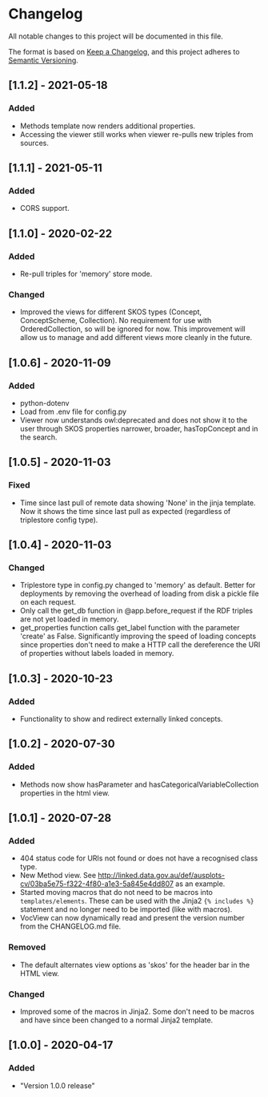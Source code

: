 # Changelog
All notable changes to this project will be documented in this file.

The format is based on [Keep a Changelog](https://keepachangelog.com/en/1.0.0/),
and this project adheres to [Semantic Versioning](https://semver.org/spec/v2.0.0.html).


## [1.1.2] - 2021-05-18
### Added
- Methods template now renders additional properties.
- Accessing the viewer still works when viewer re-pulls new triples from sources.


## [1.1.1] - 2021-05-11
### Added
- CORS support.


## [1.1.0] - 2020-02-22
### Added
- Re-pull triples for 'memory' store mode.
### Changed
- Improved the views for different SKOS types (Concept, ConceptScheme, Collection). No requirement for use with OrderedCollection, so will be ignored for now. This improvement will allow us to manage and add different views more cleanly in the future.


## [1.0.6] - 2020-11-09
### Added
- python-dotenv
- Load from .env file for config.py
- Viewer now understands owl:deprecated and does not show it to the user through SKOS properties narrower, broader, hasTopConcept and in the search.


## [1.0.5] - 2020-11-03
### Fixed
- Time since last pull of remote data showing 'None' in the jinja template. Now it shows the time since last pull as expected (regardless of triplestore config type).


## [1.0.4] - 2020-11-03
### Changed
- Triplestore type in config.py changed to 'memory' as default. Better for deployments by removing the overhead of loading from disk a pickle file on each request.
- Only call the get_db function in @app.before_request if the RDF triples are not yet loaded in memory.
- get_properties function calls get_label function with the parameter 'create' as False. Significantly improving the speed of loading concepts since properties don't need to make a HTTP call the dereference the URI of properties without labels loaded in memory.  


## [1.0.3] - 2020-10-23
### Added
- Functionality to show and redirect externally linked concepts.


## [1.0.2] - 2020-07-30
### Added
- Methods now show hasParameter and hasCategoricalVariableCollection properties in the html view.


## [1.0.1] - 2020-07-28
### Added
- 404 status code for URIs not found or does not have a recognised class type. 
- New Method view. See http://linked.data.gov.au/def/ausplots-cv/03ba5e75-f322-4f80-a1e3-5a845e4dd807 as an example.
- Started moving macros that do not need to be macros into `templates/elements`. These can be used with the Jinja2 `{% includes %}` statement and no longer need to be imported (like with macros).
- VocView can now dynamically read and present the version number from the CHANGELOG.md file.  
### Removed
- The default alternates view options as 'skos' for the header bar in the HTML view.  
### Changed
- Improved some of the macros in Jinja2. Some don't need to be macros and have since been changed to a normal Jinja2 template. 


## [1.0.0] - 2020-04-17
### Added
- "Version 1.0.0 release"
